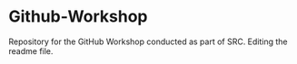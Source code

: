 # Github-Workshop

Repository for the GitHub Workshop conducted as part of SRC. Editing the readme file.
